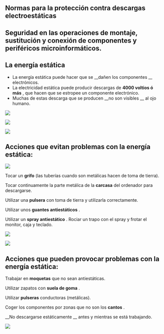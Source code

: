## Normas para la protección contra descargas electroestáticas

## Seguridad en las operaciones de montaje, sustitución y conexión de componentes y periféricos microinformáticos.

## La energía estática

* La energía estática puede hacer que se  __dañen los componentes __ electrónicos\.
* La electricidad estática puede producir descargas de  __4000 voltios ó más__ , que hacen que se estropee un componente electrónico\.
* Muchas de estas descarga que se producen  __no son visibles __ al ojo humano\.

![](img/2%20Descargas%20electrostaticas0.jpg)

![](img/2%20Descargas%20electrostaticas1.jpg)

![](img/2%20Descargas%20electrostaticas2.jpg)

## Acciones que evitan problemas con la energía estática:

![](img/2%20Descargas%20electrostaticas3.jpg)

Tocar un  __grifo__  \(las tuberías cuando son metálicas hacen de toma de tierra\)\.

Tocar continuamente la parte metálica de la  __carcasa__  del ordenador para descargarse\.

Utilizar una  __pulsera__  con toma de tierra y utilizarla correctamente\.

Utilizar unos  __guantes antiestáticos__ \.

Utilizar un  __spray antiestático__ \. Rociar un trapo con el spray y frotar el monitor, caja y teclado\.

![](img/2%20Descargas%20electrostaticas4.jpg)

![](img/2%20Descargas%20electrostaticas5.jpg)

## Acciones que pueden provocar problemas con la energía estática:

Trabajar en  __moquetas__  que no sean antiestáticas\.

Utilizar zapatos con  __suela de goma__ \.

Utilizar  __pulseras__  conductoras \(metálicas\)\.

Coger los componentes por zonas que no son los  __cantos__ \.

__No descargarse estáticamente __ antes y mientras se está trabajando\.

![](img/2%20Descargas%20electrostaticas6.jpg)


